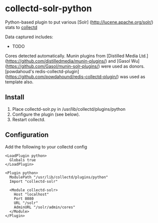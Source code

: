 collectd-solr-python
====================

Python-based plugin to put various [Solr] (http://lucene.apache.org/solr/) stats to [collectd](http://collectd.org)

Data captured includes:

 * TODO

Cores detected automatically.
Munin plugins from [Distilled Media Ltd.] (https://github.com/distilledmedia/munin-plugins/) and [Gasol Wu] (https://github.com/Gasol/munin-solr-plugins/)
were used as donors.
[powdahoud's redis-collectd-plugin] (https://github.com/powdahound/redis-collectd-plugin/) was used as template also.

Install
-------
 1. Place collectd-solr.py in /usr/lib/collectd/plugins/python
 2. Configure the plugin (see below).
 3. Restart collectd.

Configuration
-------------
Add the following to your collectd config

    <LoadPlugin python>
      Globals true
    </LoadPlugin>

    <Plugin python>
      ModulePath "/usr/lib/collectd/plugins/python"
      Import "collectd-solr"

      <Module collectd-solr>
        Host "localhost"
        Port 8080
        URL "/solr"
        AdminURL "/solr/admin/cores"
      </Module>
    </Plugin>
